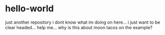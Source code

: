 # hello-world
just another repository
i dont know what im doing on here... i just want to be clear headed... help me... why is this about moon tacos on the example?

